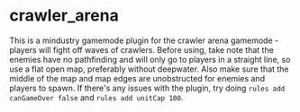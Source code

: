 # crawler_arena

This is a mindustry gamemode plugin for the crawler arena gamemode - players will fight off waves of crawlers. Before using, take note that the enemies have no pathfinding and will only go to players in a straight line, so use a flat open map, preferably without deepwater. Also make sure that the middle of the map and map edges are unobstructed for enemies and players to spawn. If there's any issues with the plugin, try doing `rules add canGameOver false` and `rules add unitCap 100`.

